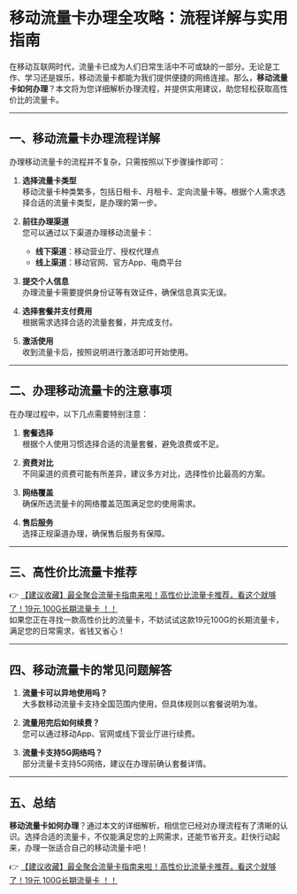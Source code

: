# 移动流量卡办理全攻略：流程详解与实用指南

在移动互联网时代，流量卡已成为人们日常生活中不可或缺的一部分。无论是工作、学习还是娱乐，移动流量卡都能为我们提供便捷的网络连接。那么，**移动流量卡如何办理**？本文将为您详细解析办理流程，并提供实用建议，助您轻松获取高性价比的流量卡。

---

## 一、移动流量卡办理流程详解

办理移动流量卡的流程并不复杂，只需按照以下步骤操作即可：

1. **选择流量卡类型**  
   移动流量卡种类繁多，包括日租卡、月租卡、定向流量卡等。根据个人需求选择合适的流量卡类型，是办理的第一步。

2. **前往办理渠道**  
   您可以通过以下渠道办理移动流量卡：  
   - **线下渠道**：移动营业厅、授权代理点  
   - **线上渠道**：移动官网、官方App、电商平台  

3. **提交个人信息**  
   办理流量卡需要提供身份证等有效证件，确保信息真实无误。

4. **选择套餐并支付费用**  
   根据需求选择合适的流量套餐，并完成支付。

5. **激活使用**  
   收到流量卡后，按照说明进行激活即可开始使用。

---

## 二、办理移动流量卡的注意事项

在办理过程中，以下几点需要特别注意：

1. **套餐选择**  
   根据个人使用习惯选择合适的流量套餐，避免浪费或不足。

2. **资费对比**  
   不同渠道的资费可能有所差异，建议多方对比，选择性价比最高的方案。

3. **网络覆盖**  
   确保所选流量卡的网络覆盖范围满足您的使用需求。

4. **售后服务**  
   选择正规渠道办理，确保售后服务有保障。

---

## 三、高性价比流量卡推荐

👉 [【建议收藏】最全聚合流量卡指南来啦！高性价比流量卡推荐，看这个就够了！19元 100G长期流量卡 ！！](https://bit.ly/Liuliangka)  
如果您正在寻找一款高性价比的流量卡，不妨试试这款19元100G的长期流量卡，满足您的日常需求，省钱又省心！

---

## 四、移动流量卡的常见问题解答

1. **流量卡可以异地使用吗？**  
   大多数移动流量卡支持全国范围内使用，但具体规则以套餐说明为准。

2. **流量用完后如何续费？**  
   您可以通过移动App、官网或线下营业厅进行续费。

3. **流量卡支持5G网络吗？**  
   部分流量卡支持5G网络，建议在办理前确认套餐详情。

---

## 五、总结

**移动流量卡如何办理**？通过本文的详细解析，相信您已经对办理流程有了清晰的认识。选择合适的流量卡，不仅能满足您的上网需求，还能节省开支。赶快行动起来，办理一张适合自己的移动流量卡吧！

👉 [【建议收藏】最全聚合流量卡指南来啦！高性价比流量卡推荐，看这个就够了！19元 100G长期流量卡 ！！](https://bit.ly/Liuliangka)